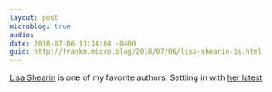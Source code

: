 ```yaml
---
layout: post
microblog: true
audio: 
date: 2018-07-06 11:14:04 -0400
guid: http://frankm.micro.blog/2018/07/06/lisa-shearin-is.html
---
```

 [Lisa Shearin](https://www.amazon.com/Lisa-Shearin/e/B001JSEICI) is one of my favorite authors. Settling in with [her latest](https://www.amazon.com/gp/product/198682490X/ref=as_li_qf_asin_il_tl?ie=UTF8&tag=lisashearin-20&creative=9325&linkCode=as2&creativeASIN=198682490X&linkId=10fc01c6e671b7f2529d1ac6769df1c2) 
